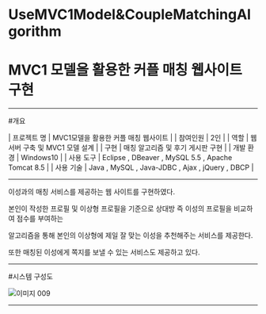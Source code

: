 # UseMVC1Model&CoupleMatchingAlgorithm
# MVC1 모델을 활용한 커플 매칭 웹사이트 구현

--------------------

#개요

| 프로젝트 명 | MVC1모델을 활용한 커플 매칭 웹사이트 |
| 참여인원 | 2인 |
| 역할 |  웹서버 구축 및 MVC1 모델 설계 |
| 구현 | 매칭 알고리즘 및 후기 게시판 구현 |
| 개발 환경 | Windows10 |
| 사용 도구 | Eclipse , DBeaver , MySQL 5.5 , Apache Tomcat 8.5 |
| 사용 기술 | Java , MySQL , Java-JDBC , Ajax , jQuery , DBCP |

--------------------

이성과의 매칭 서비스를 제공하는 웹 사이트를 구현하였다. 

본인이 작성한 프로필 및 이상형 프로필을 기준으로 상대방 즉 이성의 프로필을 비교하여 점수를 부여하는 

알고리즘을 통해 본인의 이상형에 제일 잘 맞는 이성을 추천해주는 서비스를 제공한다. 

또한 매칭된 이성에게 쪽지를 보낼 수 있는 서비스도 제공하고 있다.

-------------------------

#시스템 구성도

![이미지 009](https://user-images.githubusercontent.com/60869806/85408242-3ad9c800-b59f-11ea-82b0-c6d328ce6995.png)


-------------------------





